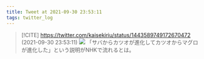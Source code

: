 ```yaml
---
title: Tweet at 2021-09-30 23:53:11
tags: twitter_log
---
```


> [!CITE] https://twitter.com/kaisekiriu/status/1443589749172670472 (2021-09-30 23:53:11)
> ![](https://twitter.com/kaisekiriu/status/1443589749172670472)
> 「サバからカツオが進化してカツオからマグロが進化した」という説明がNHKで流れるとは。
